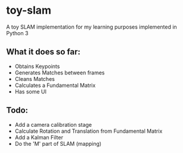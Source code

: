 # toy-slam
A toy SLAM implementation for my learning purposes implemented in Python 3

## What it does so far:
- Obtains Keypoints
- Generates Matches between frames
- Cleans Matches
- Calculates a Fundamental Matrix
- Has some UI


## Todo:
- Add a camera calibration stage
- Calculate Rotation and Translation from Fundamental Matrix
- Add a Kalman Filter
- Do the 'M' part of SLAM (mapping)
